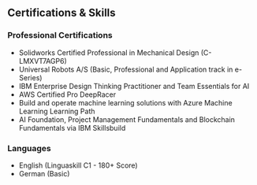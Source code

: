 ## Certifications & Skills

### Professional Certifications
- Solidworks Certified Professional in Mechanical Design (C-LMXVT7AGP6)
- Universal Robots A/S (Basic, Professional and Application track in e-Series)
- IBM Enterprise Design Thinking Practitioner and Team Essentials for AI
- AWS Certified Pro DeepRacer
- Build and operate machine learning solutions with Azure Machine Learning Learning Path
- AI Foundation, Project Management Fundamentals and Blockchain Fundamentals via IBM Skillsbuild

### Languages
- English (Linguaskill C1 - 180+ Score)
- German (Basic)
